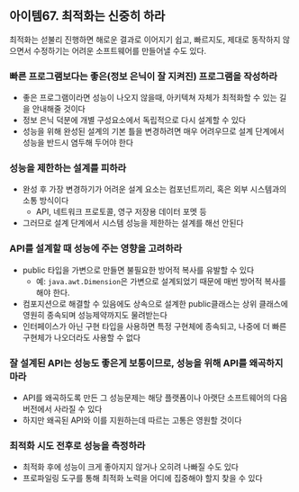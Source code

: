 ## 아이템67. 최적화는 신중히 하라

최적화는 섣불리 진행하면 해로운 결과로 이어지기 쉽고, 빠르지도, 제대로 동작하지 않으면서 수정하기는 어려운 소프트웨어를 만들어낼 수도 있다.

### 빠른 프로그램보다는 좋은(정보 은닉이 잘 지켜진) 프로그램을 작성하라

- 좋은 프로그램이라면 성능이 나오지 않을때, 아키텍쳐 자체가 최적화할 수 있는 길을 안내해줄 것이다
- 정보 은닉 덕분에 개별 구성요소에서 독립적으로 다시 설계할 수 있다
- 성능을 위해 완성된 설계의 기본 틀을 변경하려면 매우 어려우므로 설계 단계에서 성능을 반드시 염두해 두어야 한다

### 성능을 제한하는 설계를 피하라

- 완성 후 가장 변경하기가 어려운 설계 요소는 컴포넌트끼리, 혹은 외부 시스템과의 소통 방식이다
  - API, 네트워크 프로토콜, 영구 저장용 데이터 포멧 등
- 그러므로 설계 단계에서 시스템 성능을 제한하는 설계를 해선 안된다

### API를 설계할 때 성능에 주는 영향을 고려하라

- public 타입을 가변으로 만들면 불필요한 방어적 복사를 유발할 수 있다
  - 예: `java.awt.Dimension`은 가변으로 설계되었기 때문에 매번 방어적 복사를 해야 한다.
- 컴포지션으로 해결할 수 있음에도 상속으로 설계한 public클래스는 상위 클래스에 영원히 종속되며 성능제약까지도 물려받는다
- 인터페이스가 아닌 구현 타입을 사용하면 특정 구현체에 종속되고, 나중에 더 빠른 구현체가 나오더라도 사용할 수 없다

### 잘 설계된 API는 성능도 좋은게 보통이므로, 성능을 위해 API를 왜곡하지 마라

- API를 왜곡하도록 만든 그 성능문제는 해당 플랫폼이나 아랫단 소프트웨어의 다음 버전에서 사라질 수 있다
- 하지만 왜곡된 API와 이를 지원하는데 따르는 고통은 영원할 것이다

### 최적화 시도 전후로 성능을 측정하라

- 최적화 후에 성능이 크게 좋아지지 않거나 오히려 나빠질 수도 있다
- 프로파일링 도구를 통해 최적화 노력을 어디에 집중해야 할지 찾을 수 있다
